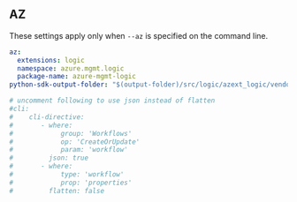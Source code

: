 ## AZ

These settings apply only when `--az` is specified on the command line.

``` yaml $(az)
az:
  extensions: logic
  namespace: azure.mgmt.logic
  package-name: azure-mgmt-logic
python-sdk-output-folder: "$(output-folder)/src/logic/azext_logic/vendored_sdks/logic"

# uncomment following to use json instead of flatten
#cli:
#    cli-directive:
#       - where:
#            group: 'Workflows'
#            op: 'CreateOrUpdate'
#            param: 'workflow'
#         json: true
#       - where:
#            type: 'workflow'
#            prop: 'properties'
#         flatten: false

```

